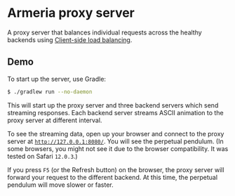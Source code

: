 # Armeria proxy server

A proxy server that balances individual requests across the healthy backends using 
[Client-side load balancing](https://line.github.io/armeria/client-service-discovery.html).

## Demo

To start up the server, use Gradle:

```bash
$ ./gradlew run --no-daemon
```

This will start up the proxy server and three backend servers which send streaming responses.
Each backend server streams ASCII animation to the proxy server at different interval.

To see the streaming data, open up your browser and connect to the proxy server at
[`http://127.0.0.1:8080/`](http://127.0.0.1:8080/). You will see the perpetual pendulum.
(In some browsers, you might not see it due to the browser compatibility. It was tested on Safari `12.0.3`.)

If you press `F5` (or the Refresh button) on the browser, the proxy server will forward your request
to the different backend. At this time, the perpetual pendulum will move slower or faster.
